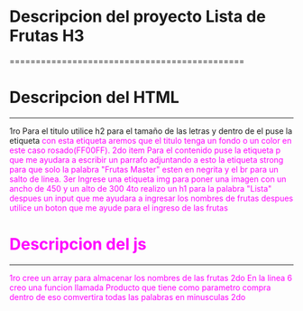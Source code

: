 # Descripcion del proyecto Lista de Frutas H3
=============================================
# Descripcion del HTML
----------------------
1ro Para el titulo utilice h2 para el tamaño de las letras y dentro de el puse la etiqueta <FONT COLOR=FF00FF> con esta etiqueta aremos que el titulo tenga un fondo o un color en este caso rosado(FF00FF).
2do item Para el contenido puse la etiqueta p que me ayudara a escribir un parrafo adjuntando a esto la etiqueta strong para que solo la palabra "Frutas Master" esten en negrita y el br para un salto de linea.
3er Ingrese una etiqueta img para poner una imagen con un ancho de 450 y un alto de 300
4to realizo un h1 para la palabra "Lista" despues un input que me ayudara a ingresar los nombres de frutas despues utilice un boton que me ayude para el ingreso de las frutas

# Descripcion del js
--------------------
1ro cree un array para almacenar los nombres de las frutas
2do En la linea 6 creo una funcion llamada Producto que tiene como parametro compra dentro de eso comvertira todas las palabras en minusculas
2do